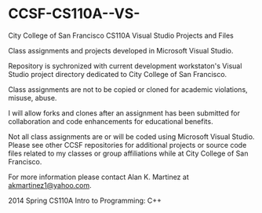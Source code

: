 CCSF-CS110A--VS-
==================

City College of San Francisco CS110A Visual Studio Projects and Files

Class assignments and projects developed in Microsoft Visual Studio.

Repository is sychronized with current development workstaton's Visual Studio project directory dedicated to City College of San Francisco.

Class assignments are not to be copied or cloned for academic violations, misuse, abuse.

I will allow forks and clones after an assignment has been submitted for collaboration and code enhancements for educational benefits.

Not all class assignments are or will be coded using Microsoft Visual Studio.  Please see other CCSF repositories for additional projects or source code files related to my classes or group affiliations while at City College of San Francisco.

For more information please contact Alan K. Martinez at akmartinez1@yahoo.com.

2014	Spring	CS110A	Intro to Programming: C++
